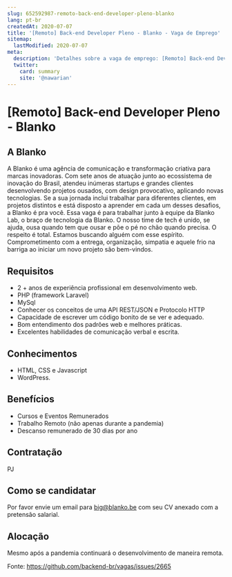 ```yaml
---
slug: 652592987-remoto-back-end-developer-pleno-blanko
lang: pt-br
createdAt: 2020-07-07
title: '[Remoto] Back-end Developer Pleno - Blanko - Vaga de Emprego'
sitemap:
  lastModified: 2020-07-07
meta:
  description: 'Detalhes sobre a vaga de emprego: [Remoto] Back-end Developer Pleno - Blanko'
  twitter:
    card: summary
    site: '@nawarian'
---
```


# [Remoto] Back-end Developer Pleno - Blanko

## A Blanko
A Blanko é uma agência de comunicação e transformação criativa para marcas inovadoras.
Com sete anos de atuação junto ao ecossistema de inovação do Brasil, atendeu inúmeras startups e grandes clientes desenvolvendo projetos ousados, com design provocativo, aplicando novas tecnologias.
Se a sua jornada inclui trabalhar para diferentes clientes, em projetos distintos e está disposto a aprender em cada um desses desafios, a Blanko é pra você.
Essa vaga é para trabalhar junto à equipe da Blanko Lab, o braço de tecnologia da Blanko.
O nosso time de tech é unido, se ajuda, ousa quando tem que ousar e põe o pé no chão quando precisa. O respeito é total. Estamos buscando alguém com esse espírito.
Comprometimento com a entrega, organização, simpatia e aquele frio na barriga ao iniciar um novo projeto são bem-vindos.


## Requisitos

* 2 + anos de experiência profissional em desenvolvimento web.
* PHP (framework Laravel)
* MySql
* Conhecer os conceitos de uma API REST/JSON e Protocolo HTTP
* Capacidade de escrever um código bonito de se ver e adequado.
* Bom entendimento dos padrões web e melhores práticas.
* Excelentes habilidades de comunicação verbal e escrita.

## Conhecimentos
* HTML, CSS e Javascript
* WordPress.

## Benefícios

* Cursos e Eventos Remunerados
* Trabalho Remoto (não apenas durante a pandemia)
* Descanso remunerado de 30 dias por ano

## Contratação

PJ

## Como se candidatar

Por favor envie um email para big@blanko.be com seu CV anexado com a pretensão salarial.

## Alocação

Mesmo após a pandemia continuará o desenvolvimento de maneira remota.

Fonte: https://github.com/backend-br/vagas/issues/2665